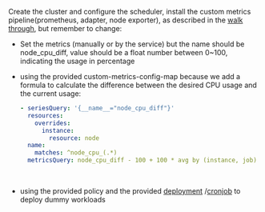 Create the cluster and configure the scheduler, install the custom metrics pipeline(prometheus, adapter, node exporter),
as described in the [walk through](intel-scheduler-walkthrough.md), but remember to change:

- Set the metrics (manually or by the service) but the name should be node_cpu_diff, value should be a float number
  between 0~100, indicating the usage in percentage

- using the provided custom-metrics-config-map because we add a formula to calculate the difference between the desired
  CPU usage and the current usage:

  ```Yaml
  - seriesQuery: '{__name__="node_cpu_diff"}'
    resources:
      overrides:
        instance:
          resource: node
    name:
      matches: ^node_cpu_(.*)
    metricsQuery: node_cpu_diff - 100 + 100 * avg by (instance, job) (rate(node_cpu_seconds_total{mode="idle"}[1m]))
  ```

  ​

- using the provided policy and the provided [deployment](cpu-diff-demo/cpu-deployment.yaml)
  /[cronjob](cpu-diff-demo/25-cpu-stress-test-cron.yaml) to deploy dummy workloads